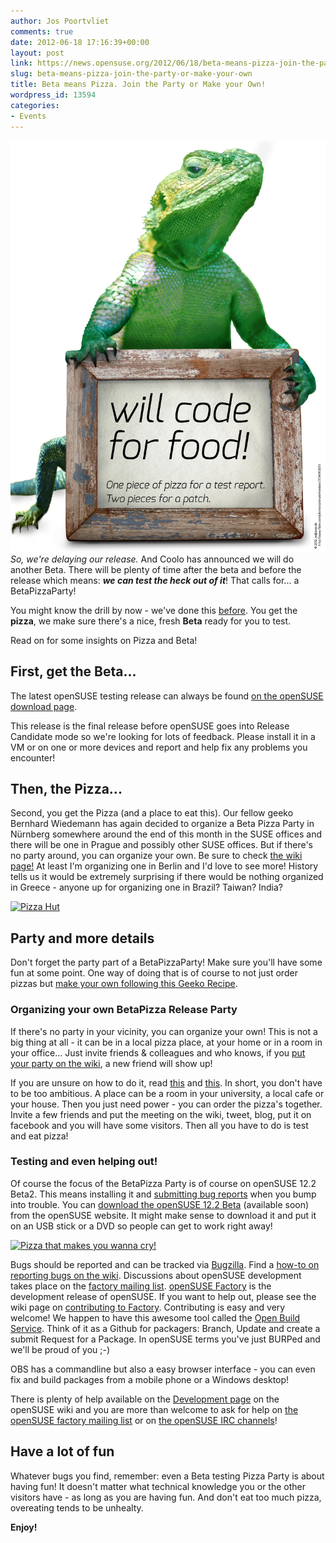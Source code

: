 ```yaml
---
author: Jos Poortvliet
comments: true
date: 2012-06-18 17:16:39+00:00
layout: post
link: https://news.opensuse.org/2012/06/18/beta-means-pizza-join-the-party-or-make-your-own/
slug: beta-means-pizza-join-the-party-or-make-your-own
title: Beta means Pizza. Join the Party or Make your Own!
wordpress_id: 13594
categories:
- Events
---
```


![Will Code for Food Geeko](/wp-content/uploads/2012/06/poster_flickr_3734955073_571dc4efc7_exo.jpg)
_So, we're delaying our release._ And Coolo has announced we will do another Beta. There will be plenty of time after the beta and before the release which means: **_we can test the heck out of it_**! That calls for... a BetaPizzaParty!

You might know the drill by now - we've done this [before](//news.opensuse.org/2011/09/06/opensuse-celebrates-beta-1-with-pizzabeta-parties/). You get the **pizza**, we make sure there's a nice, fresh **Beta** ready for you to test.

Read on for some insights on Pizza and Beta!<!-- more -->
<!-- more -->


## First, get the Beta...


The latest openSUSE testing release can always be found [on the openSUSE download page](//software.opensuse.org/developer).

This release is the final release before openSUSE goes into Release Candidate mode so we're looking for lots of feedback. Please install it in a VM or on one or more devices and report and help fix any problems you encounter! 



## Then, the Pizza...


Second, you get the Pizza (and a place to eat this). Our fellow geeko Bernhard Wiedemann has again decided to organize a Beta Pizza Party in Nürnberg somewhere around the end of this month in the SUSE offices and there will be one in Prague and possibly other SUSE offices. But if there's no party around, you can organize your own. Be sure to check [the wiki page!](//en.opensuse.org/openSUSE:BetaPizzaParty) At least I'm organizing one in Berlin and I'd love to see more! History tells us it would be extremely surprising if there would be nothing organized in Greece - anyone up for organizing one in Brazil? Taiwan? India?

[![Pizza Hut](//farm5.static.flickr.com/4053/4225166405_bb5ab44c29_m.jpg)](//www.flickr.com/photos/ferret111/4225166405/)



## Party and more details


Don't forget the party part of a BetaPizzaParty! Make sure you'll have some fun at some point. One way of doing that is of course to not just order pizzas but [make your own following this Geeko Recipe](//news.opensuse.org/?p=11150).



### Organizing your own BetaPizza Release Party


If there's no party in your vicinity, you can organize your own! This is not a big thing at all - it can be in a local pizza place, at your home or in a room in your office... Just invite friends & colleagues and who knows, if you [put your party on the wiki](//en.opensuse.org/openSUSE:BetaPizzaParty), a new friend will show up!

If you are unsure on how to do it, read [this](//en.opensuse.org/openSUSE:Launch_party_HOWTO) and [this](//blog.jospoortvliet.com/2011/08/10-steps-to-building-local-community.html). In short, you don't have to be too ambitious. A place can be a room in your university, a local cafe or your house. Then you just need power - you can order the pizza's together. Invite a few friends and put the meeting on the wiki, tweet, blog, put it on facebook and you will have some visitors. Then all you have to do is test and eat pizza!



### Testing and even helping out!


Of course the focus of the BetaPizza Party is of course on openSUSE 12.2 Beta2. This means installing it and [submitting bug reports](//en.opensuse.org/openSUSE:Submitting_bug_reports) when you bump into trouble. You can [download the openSUSE 12.2 Beta](//software.opensuse.org/developer) (available soon) from the openSUSE website. It might make sense to download it and put it on an USB stick or a DVD so people can get to work right away!

[![Pizza that makes you wanna cry!](//farm2.static.flickr.com/1227/597174047_3eb1429c8b_m.jpg)](//www.flickr.com/photos/57231735@N00/597174047/)

Bugs should be reported and can be tracked via [Bugzilla](//bugzilla.novell.com/). Find a [how-to on reporting bugs on the wiki](//en.opensuse.org/openSUSE:Submitting_bug_reports).
Discussions about openSUSE development takes place on the [factory mailing list](//lists.opensuse.org/opensuse-factory). [openSUSE Factory](//en.opensuse.org/Portal:Factory) is the development release of openSUSE. If you want to help out, please see the wiki page on [contributing to Factory](//en.opensuse.org/openSUSE:How_to_contribute_to_Factory). Contributing is easy and very welcome! We happen to have this awesome tool called the [Open Build Service](//en.opensuse.org/Portal:Build_Service). Think of it as a Github for packagers: Branch, Update and create a submit Request for a Package. In openSUSE terms you've just BURPed and we'll be proud of you ;-)

OBS has a commandline but also a easy browser interface - you can even fix and build packages from a mobile phone or a Windows desktop!

There is plenty of help available on the [Development page](//en.opensuse.org/Portal:Development) on the openSUSE wiki and you are more than welcome to ask for help on [the openSUSE factory mailing list](//lists.opensuse.org/opensuse-factory) or on [the openSUSE IRC channels](//en.opensuse.org/openSUSE:Communication_channels#Instant_chat_.28IRC.29)!



## Have a lot of fun


Whatever bugs you find, remember: even a Beta testing Pizza Party is about having fun! It doesn't matter what technical knowledge you or the other visitors have - as long as you are having fun. And don't eat too much pizza, overeating tends to be unhealty.

**Enjoy!**

